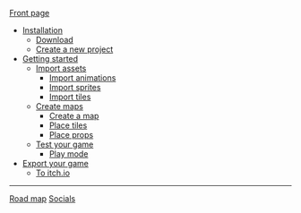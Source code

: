 [Front page](./front_page.md)
- [Installation]()
    - [Download](./download.md)
    - [Create a new project](./new_project.md)
- [Getting started]()
    - [Import assets]()
        - [Import animations]()
        - [Import sprites]()
        - [Import tiles]()
    - [Create maps]()
        - [Create a map](./new_map.md)
        - [Place tiles]()
        - [Place props]()
    - [Test your game]()
        - [Play mode]()
- [Export your game]()
    - [To itch.io]()
----

[Road map](https://trello.com/b/PIzgsYov/rpg-power-forge-road-map)
[Socials](https://twitter.com/RPGPowerForge?s=20)
